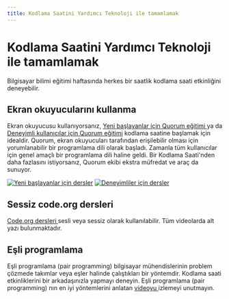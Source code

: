 ```yaml
---
title: Kodlama Saatini Yardımcı Teknoloji ile tamamlamak
---
```

# Kodlama Saatini Yardımcı Teknoloji ile tamamlamak

Bilgisayar bilimi eğitimi haftasında herkes bir saatlik kodlama saati etkinliğini deneyebilir.

## Ekran okuyucularını kullanma

Ekran okuyucusu kullanıyorsanız, [Yeni başlayanlar için Quorum eğitimi ](https://quorumlanguage.com/hourofcode/astro1.html) ya da [Deneyimli kullanıcılar için Quorum eğitimi](https://quorumlanguage.com/hourofcode/part1.html) kodlama saatine başlamak için idealdir. Quorum, ekran okuyucuları tarafından erişilebilir olması için yorumlanabilir bir programlama dili olarak başladı. Zamanla tüm kullanıcılar için genel amaçlı bir programlama dili haline geldi. Bir Kodlama Saati'nden daha fazlasını istiyorsanız, Quorum ekibi ekstra müfredat ve araç da sunuyor.

[![Yeni başlayanlar için dersler](https://code.org/images/fill-480x360/tutorials/hoc2017/quorum_astronomy.jpg)](https://quorumlanguage.com/hourofcode/astro1.html) [![Deneyimliler için dersler](https://code.org/images/fill-480x360/quorum.jpg)](https://quorumlanguage.com/hourofcode/part1.html)

## Sessiz code.org dersleri

[Code.org dersleri ](https://studio.code.org/courses) sesli veya sessiz olarak kullanılabilir. Tüm videolarda alt yazı bulunmaktadır.

## Eşli programlama

Eşli programlama (pair programming) bilgisayar mühendislerinin problem çözmede takımlar veya eşler halinde çalıştıkları bir yöntemdir. Kodlama saati etkinliklerini bir arkadaşınızla yapmayı deneyin. Eşli programlama (pair programming) nın en iyi yöntemlerini anlatan [ videoyu ](https://www.youtube.com/watch?v=vgkahOzFH2Q) izlemeyi unutmayın.